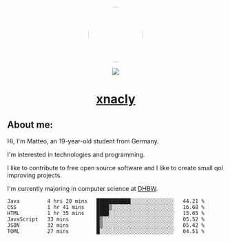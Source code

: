 <p align="center">
  <img style="border-radius: 100px" width="128" height="128" src="https://avatars.githubusercontent.com/u/47723417?v=4"/>
</p>
<p align="center">
  <img src="https://komarev.com/ghpvc/?username=xnacly&&style=flat-square"/>
</p>

<h1 align="center"><a href="https://xnaclyme"> xnacly</a> </h1>

<h2> About me:</h2>

<p>Hi, I'm Matteo, an 19-year-old student from Germany. </p>
<p>I'm interested in technologies and programming.</p>
<p>I like to contribute to free open source software and I like to create small qol improving projects.</p>
<p>I'm currently majoring in computer science at <a href="https://www.dhbw.de/startseite">DHBW</a>.</p>

<!--START_SECTION:waka-->

```text
Java         4 hrs 28 mins   ███████████░░░░░░░░░░░░░░   44.21 %
CSS          1 hr 41 mins    ████▒░░░░░░░░░░░░░░░░░░░░   16.68 %
HTML         1 hr 35 mins    ████░░░░░░░░░░░░░░░░░░░░░   15.65 %
JavaScript   33 mins         █▒░░░░░░░░░░░░░░░░░░░░░░░   05.52 %
JSON         32 mins         █▒░░░░░░░░░░░░░░░░░░░░░░░   05.42 %
TOML         27 mins         █░░░░░░░░░░░░░░░░░░░░░░░░   04.51 %
```

<!--END_SECTION:waka-->
